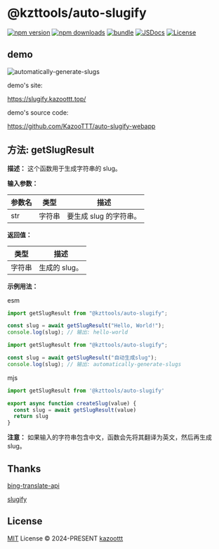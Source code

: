 # @kzttools/auto-slugify

[![npm version][npm-version-src]][npm-version-href]
[![npm downloads][npm-downloads-src]][npm-downloads-href]
[![bundle][bundle-src]][bundle-href]
[![JSDocs][jsdocs-src]][jsdocs-href]
[![License][license-src]][license-href]

## demo

![automatically-generate-slugs](https://pictures.kazoottt.top/2024/02/20240219-b3a3e01f62cec2058120ea89e56da726.png)

demo's site:

<https://slugify.kazoottt.top/>

demo's source code:

<https://github.com/KazooTTT/auto-slugify-webapp>

## 方法: getSlugResult

**描述：** 这个函数用于生成字符串的 slug。

**输入参数：**

| 参数名 | 类型 | 描述 |
| --- | --- | --- |
| str | 字符串 | 要生成 slug 的字符串。 |

**返回值：**

| 类型 | 描述 |
| --- | --- |
| 字符串 | 生成的 slug。 |

**示例用法：**

esm

```javascript
import getSlugResult from "@kzttools/auto-slugify";

const slug = await getSlugResult("Hello, World!");
console.log(slug); // 输出: hello-world
```

```javascript
import getSlugResult from "@kzttools/auto-slugify";

const slug = await getSlugResult("自动生成slug");
console.log(slug); // 输出: automatically-generate-slugs
```

mjs

``` javascript
import getSlugResult from '@kzttools/auto-slugify'

export async function createSlug(value) {
  const slug = await getSlugResult(value)
  return slug
}
```

**注意：** 如果输入的字符串包含中文，函数会先将其翻译为英文，然后再生成 slug。

## Thanks

[bing-translate-api](https://github.com/plainheart/bing-translate-api)

[slugify](https://github.com/simov/slugify)

## License

[MIT](./LICENSE) License © 2024-PRESENT [kazoottt](https://github.com/kazoottt)

<!-- Badges -->

[npm-version-src]: https://img.shields.io/npm/v/@kzttools/auto-slugify?style=flat&colorA=080f12&colorB=1fa669
[npm-version-href]: https://npmjs.com/package/@kzttools/auto-slugify
[npm-downloads-src]: https://img.shields.io/npm/dm/@kzttools/auto-slugify?style=flat&colorA=080f12&colorB=1fa669
[npm-downloads-href]: https://npmjs.com/package/@kzttools/auto-slugify
[bundle-src]: https://img.shields.io/bundlephobia/minzip/@kzttools/auto-slugify?style=flat&colorA=080f12&colorB=1fa669&label=minzip
[bundle-href]: https://bundlephobia.com/result?p=@kzttools/auto-slugify
[license-src]: https://img.shields.io/github/license/kzttools/auto-slugify.svg?style=flat&colorA=080f12&colorB=1fa669
[license-href]: https://github.com/kzttools/auto-slugify/blob/main/LICENSE
[jsdocs-src]: https://img.shields.io/badge/jsdocs-reference-080f12?style=flat&colorA=080f12&colorB=1fa669
[jsdocs-href]: https://www.jsdocs.io/package/@kzttools/auto-slugify
